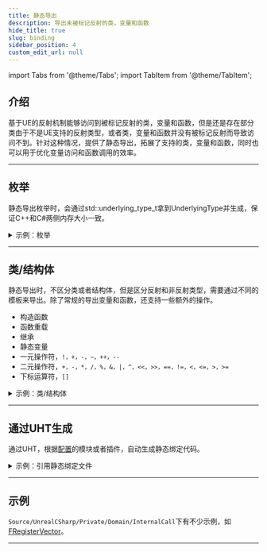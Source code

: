 ```yaml
---
title: 静态导出
description: 导出未被标记反射的类，变量和函数
hide_title: true
slug: binding
sidebar_position: 4
custom_edit_url: null
---
```


import Tabs from '@theme/Tabs';
import TabItem from '@theme/TabItem';

## 介绍

基于UE的反射机制能够访问到被标记反射的类，变量和函数，但是还是存在部分类由于不是UE支持的反射类型，或者类，变量和函数并没有被标记反射而导致访问不到。针对这种情况，提供了静态导出，拓展了支持的类，变量和函数，同时也可以用于优化变量访问和函数调用的效率。

---

## 枚举

静态导出枚举时，会通过std::underlying_type_t拿到UnderlyingType并生成，保证C++和C#两侧内存大小一致。

<details>

<summary>示例：枚举</summary>

<Tabs>

<TabItem value="raw" label="raw" default>

```cpp
enum ERawTestEnum
{
	RawTestEnumZero,
	RawTestEnumOne,
	RawTestEnumTwo
};
```

</TabItem>

<TabItem value="binding" label="binding">

```cpp
BINDING_ENUM(ERawTestEnum)

struct FRegisterRawTestEnum
{
	FRegisterRawTestEnum()
	{
		TBindingEnumBuilder<ERawTestEnum>()
			.Enumerator("RawTestEnumZero", ERawTestEnum::RawTestEnumZero)
			.Enumerator("RawTestEnumOne", ERawTestEnum::RawTestEnumOne)
			.Enumerator("RawTestEnumTwo", ERawTestEnum::RawTestEnumTwo);
	}
};

static FRegisterRawTestEnum RegisterRawTestEnum;
```

</TabItem>

</Tabs>

</details>

---

## 类/结构体

静态导出时，不区分类或者结构体，但是区分反射和非反射类型，需要通过不同的模板来导出。除了常规的导出变量和函数，还支持一些额外的操作。

- 构造函数
- 函数重载
- 继承
- 静态变量
- 一元操作符，`!，+，-，~，++，--`
- 二元操作符，`+，-，*，/，%，&，|，^，<<，>>，==，!=，<，<=，>，>=`
- 下标运算符，`[]`

<details>

<summary>示例：类/结构体</summary>

<Tabs>

<TabItem value="raw" label="raw" default>

```cpp
#pragma once

class FTestBindingFunction
{
public:
	FTestBindingFunction();

public:
	void SetInt32ValueFunction(int32 InInt32Value);

	int32 GetInt32ValueFunction() const;

	void OutInt32ValueFunction(int32& OutInt32Value) const;

public:
	int32 Int32Value;
};
```

</TabItem>

<TabItem value="binding" label="binding">

```cpp
BINDING_CLASS(FTestBindingFunction)

struct FRegisterTestBindingFunction
{
	FRegisterTestBindingFunction()
	{
		TBindingClassBuilder<FTestBindingFunction>(NAMESPACE_BINDING)
			.Property("Int32Value", BINDING_PROPERTY(&FTestBindingFunction::Int32Value))
			.Function("SetInt32ValueFunction", BINDING_FUNCTION(&FTestBindingFunction::SetInt32ValueFunction))
			.Function("GetInt32ValueFunction", BINDING_FUNCTION(&FTestBindingFunction::GetInt32ValueFunction))
			.Function("OutInt32ValueFunction", BINDING_FUNCTION(&FTestBindingFunction::OutInt32ValueFunction));
	}
};

static FRegisterTestBindingFunction RegisterTestBindingFunction;
```

</TabItem>

</Tabs>

</details>

---

## 通过UHT生成

通过UHT，根据[配置](../guides/configuration/editor)的模块或者插件，自动生成静态绑定代码。

<details>

<summary>示例：引用静态绑定文件</summary>

```cpp
#if WITH_BINDING
#include "Binding/Class/PreHeader.h"
#include "Engine.header.inl"
#include "UMG.header.inl"
#endif
```

</details>

---

## 示例

```Source/UnrealCSharp/Private/Domain/InternalCall```下有不少示例，如[FRegisterVector](https://github.com/crazytuzi/UnrealCSharp/blob/main/Source/UnrealCSharp/Private/Domain/InternalCall/FRegisterVector.cpp)。

---
